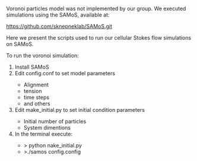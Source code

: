 Voronoi particles model was not implemented by our group.
We executed simulations using the SAMoS, available at:

https://github.com/sknepneklab/SAMoS.git

Here we present the scripts used to run our
cellular Stokes flow simulations on SAMoS.



To run the voronoi simulation:

<ol>
  <li> Install SAMoS  </li>
  <li> Edit config.conf to set model parameters </li>
  <ul>
     <li> Alignment </li>
     <li> tension </li> 
     <li> time steps </li>
     <li> and others </li>
  </ul>
  <li> Edit make_initial.py to set initial condition parameters </li>
  <ul>
     <li> Initial number of particles </li>
     <li> System dimentions </li>
   </ul>
  <li> In the terminal execute: </li>
  <ul>
    <li> > python nake_initial.py </li>  
    <li> >./samos config.config </li>
  </ul>

</ol> 

